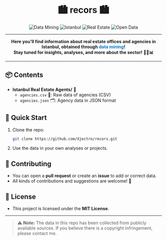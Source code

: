 <h1 align="center">🏙️ recors 🏙️</h1>
<p align="center">
  <img src="https://img.shields.io/badge/Data%20Mining-%F0%9F%94%A5-blue" alt="Data Mining"/>
  <img src="https://img.shields.io/badge/Istanbul-%F0%9F%8C%8D-yellow" alt="Istanbul"/>
  <img src="https://img.shields.io/badge/Real%20Estate-%F0%9F%8F%A0-green" alt="Real Estate"/>
  <img src="https://img.shields.io/badge/Open%20Data-%F0%9F%94%8A-brightgreen" alt="Open Data"/>
</p>

---

<p align="center">
  <b>Here you'll find information about real estate offices and agencies in Istanbul, obtained through <span style="color:#007acc;">data mining</span>!<br>
  Stay tuned for insights, analyses, and more about the sector! 🕵️‍♂️📊</b>
</p>

---

## 📦 Contents
- <b>Istanbul Real Estate Agents/</b> 📁
  - <code>agencies.csv</code> 📄: Raw data of agencies (CSV)
  - <code>agencies.json</code> 🗂️: Agency data in JSON format

## 🚀 Quick Start
1. Clone the repo:
   ```sh
   git clone https://github.com/Xjectro/recors.git
   ```
2. Use the data in your own analyses or projects.

## 🤝 Contributing
- You can open a <b>pull request</b> or create an <b>issue</b> to add or correct data.
- All kinds of contributions and suggestions are welcome! 🙌

## 📜 License
- This project is licensed under the <b>MIT License</b>.

---

> ⚠️ <b>Note:</b> The data in this repo has been collected from publicly available sources. If you believe there is a copyright infringement, please contact me.
